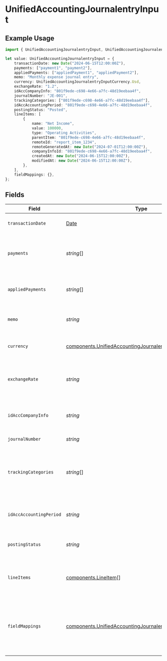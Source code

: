 # UnifiedAccountingJournalentryInput

## Example Usage

```typescript
import { UnifiedAccountingJournalentryInput, UnifiedAccountingJournalentryInputCurrency } from "@panora/sdk/models/components";

let value: UnifiedAccountingJournalentryInput = {
    transactionDate: new Date("2024-06-15T12:00:00Z"),
    payments: ["payment1", "payment2"],
    appliedPayments: ["appliedPayment1", "appliedPayment2"],
    memo: "Monthly expense journal entry",
    currency: UnifiedAccountingJournalentryInputCurrency.Usd,
    exchangeRate: "1.2",
    idAccCompanyInfo: "801f9ede-c698-4e66-a7fc-48d19eebaa4f",
    journalNumber: "JE-001",
    trackingCategories: ["801f9ede-c698-4e66-a7fc-48d19eebaa4f"],
    idAccAccountingPeriod: "801f9ede-c698-4e66-a7fc-48d19eebaa4f",
    postingStatus: "Posted",
    lineItems: [
        {
            name: "Net Income",
            value: 100000,
            type: "Operating Activities",
            parentItem: "801f9ede-c698-4e66-a7fc-48d19eebaa4f",
            remoteId: "report_item_1234",
            remoteGeneratedAt: new Date("2024-07-01T12:00:00Z"),
            companyInfoId: "801f9ede-c698-4e66-a7fc-48d19eebaa4f",
            createdAt: new Date("2024-06-15T12:00:00Z"),
            modifiedAt: new Date("2024-06-15T12:00:00Z"),
        },
    ],
    fieldMappings: {},
};
```

## Fields

| Field                                                                                                                                    | Type                                                                                                                                     | Required                                                                                                                                 | Description                                                                                                                              | Example                                                                                                                                  |
| ---------------------------------------------------------------------------------------------------------------------------------------- | ---------------------------------------------------------------------------------------------------------------------------------------- | ---------------------------------------------------------------------------------------------------------------------------------------- | ---------------------------------------------------------------------------------------------------------------------------------------- | ---------------------------------------------------------------------------------------------------------------------------------------- |
| `transactionDate`                                                                                                                        | [Date](https://developer.mozilla.org/en-US/docs/Web/JavaScript/Reference/Global_Objects/Date)                                            | :heavy_minus_sign:                                                                                                                       | The date of the transaction                                                                                                              | 2024-06-15T12:00:00Z                                                                                                                     |
| `payments`                                                                                                                               | *string*[]                                                                                                                               | :heavy_minus_sign:                                                                                                                       | The payments associated with the journal entry                                                                                           | [<br/>"payment1",<br/>"payment2"<br/>]                                                                                                   |
| `appliedPayments`                                                                                                                        | *string*[]                                                                                                                               | :heavy_minus_sign:                                                                                                                       | The applied payments for the journal entry                                                                                               | [<br/>"appliedPayment1",<br/>"appliedPayment2"<br/>]                                                                                     |
| `memo`                                                                                                                                   | *string*                                                                                                                                 | :heavy_minus_sign:                                                                                                                       | A memo or note for the journal entry                                                                                                     | Monthly expense journal entry                                                                                                            |
| `currency`                                                                                                                               | [components.UnifiedAccountingJournalentryInputCurrency](../../models/components/unifiedaccountingjournalentryinputcurrency.md)           | :heavy_minus_sign:                                                                                                                       | The currency of the journal entry                                                                                                        | USD                                                                                                                                      |
| `exchangeRate`                                                                                                                           | *string*                                                                                                                                 | :heavy_minus_sign:                                                                                                                       | The exchange rate applied to the journal entry                                                                                           | 1.2                                                                                                                                      |
| `idAccCompanyInfo`                                                                                                                       | *string*                                                                                                                                 | :heavy_minus_sign:                                                                                                                       | The UUID of the associated company info                                                                                                  | 801f9ede-c698-4e66-a7fc-48d19eebaa4f                                                                                                     |
| `journalNumber`                                                                                                                          | *string*                                                                                                                                 | :heavy_minus_sign:                                                                                                                       | The journal number                                                                                                                       | JE-001                                                                                                                                   |
| `trackingCategories`                                                                                                                     | *string*[]                                                                                                                               | :heavy_minus_sign:                                                                                                                       | The UUIDs of the tracking categories associated with the journal entry                                                                   | [<br/>"801f9ede-c698-4e66-a7fc-48d19eebaa4f"<br/>]                                                                                       |
| `idAccAccountingPeriod`                                                                                                                  | *string*                                                                                                                                 | :heavy_minus_sign:                                                                                                                       | The UUID of the associated accounting period                                                                                             | 801f9ede-c698-4e66-a7fc-48d19eebaa4f                                                                                                     |
| `postingStatus`                                                                                                                          | *string*                                                                                                                                 | :heavy_minus_sign:                                                                                                                       | The posting status of the journal entry                                                                                                  | Posted                                                                                                                                   |
| `lineItems`                                                                                                                              | [components.LineItem](../../models/components/lineitem.md)[]                                                                             | :heavy_minus_sign:                                                                                                                       | The line items associated with this journal entry                                                                                        |                                                                                                                                          |
| `fieldMappings`                                                                                                                          | [components.UnifiedAccountingJournalentryInputFieldMappings](../../models/components/unifiedaccountingjournalentryinputfieldmappings.md) | :heavy_minus_sign:                                                                                                                       | The custom field mappings of the object between the remote 3rd party & Panora                                                            | {<br/>"custom_field_1": "value1",<br/>"custom_field_2": "value2"<br/>}                                                                   |